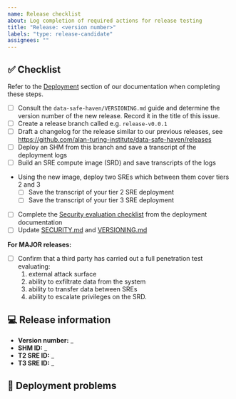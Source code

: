 ```yaml
---
name: Release checklist
about: Log completion of required actions for release testing
title: "Release: <version number>"
labels: "type: release-candidate"
assignees: ""
---
```


## :white_check_mark: Checklist

<!--
Before reporting a problem please check the following. Replace the empty checkboxes [ ] below with checked ones [x] accordingly.
-->

Refer to the [Deployment](https://data-safe-haven.readthedocs.io/en/latest/deployment) section of our documentation when completing these steps.

- [ ] Consult the `data-safe-haven/VERSIONING.md` guide and determine the version number of the new release. Record it in the title of this issue.
- [ ] Create a release branch called e.g. `release-v0.0.1`
- [ ] Draft a changelog for the release similar to our previous releases, see https://github.com/alan-turing-institute/data-safe-haven/releases
- [ ] Deploy an SHM from this branch and save a transcript of the deployment logs
- [ ] Build an SRE compute image (SRD) and save transcripts of the logs
- Using the new image, deploy two SREs which between them cover tiers 2 and 3
    - [ ] Save the transcript of your tier 2 SRE deployment
    - [ ] Save the transcript of your tier 3 SRE deployment
- [ ] Complete the [Security evaluation checklist](https://data-safe-haven.readthedocs.io/en/latest/deployment/security_checklist.html) from the deployment documentation
- [ ] Update [SECURITY.md](../../SECURITY.md) and [VERSIONING.md](../../VERSIONING.md)

**For MAJOR releases:**

- [ ] Confirm that a third party has carried out a full penetration test evaluating:
  1. external attack surface
  1. ability to exfiltrate data from the system
  1. ability to transfer data between SREs
  1. ability to escalate privileges on the SRD.

## :computer: Release information

- **Version number:** _
- **SHM ID:** _
- **T2 SRE ID:** _
- **T3 SRE ID:** _

## :deciduous_tree: Deployment problems

<!--
Keep a record in this issue of problems and fixes implemented during the release process. Be sure to update the changelog if any new commits are added to the release branch.
-->


